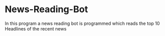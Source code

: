 # News-Reading-Bot
In this program a news reading bot is programmed which reads the top 10 Headlines of the recent news
